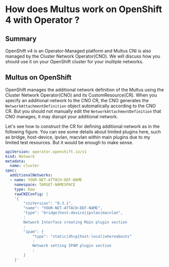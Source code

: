 # How does Multus work on OpenShift 4 with Operator ?

## Summary

OpenShift v4 is an Operator-Managed platform and Multus CNI is also managed by the Cluster Network Operator(CNO).
We will discuss how you should use it on your OpenShift cluster for your multiple networks.

## Multus on OpenShift

OpenShift manages the additional network definition of the Multus using the Cluster Network Operator(CNO) and its CustomResource(CR).
When you specify an additional network to the CNO CR, the CNO generates the `NetworkAttachmentDefinition` object automatically according to the CNO CR. 
But you should not manually edit the `NetworkAttachmentDefinition` that CNO manages, it may disrupt your additional network.

Let's see how to construct the CR for defining additional network as in the following figure. 
You can see some details about limited plugins here, such as bridge, host-device, ipvlan, macvlan within main plugins due to my limited test resources. 
But it would be enough to make sense.

```yaml
apiVersion: operator.openshift.io/v1
kind: Network
metadata:
  name: cluster
spec:
  additionalNetworks:
  - name: YOUR-NET-ATTACH-DEF-NAME
    namespace: TARGET-NAMESPACE
    type: Raw
    rawCNIConfig: |
    '{
        "cniVersion": "0.3.1",
        "name": "YOUR-NET-ATTACH-DEF-NAME",
        "type": "bridge|host-device|ipvlan|macvlan",
        :
        Network Interface creating Main plugin section
        :
        "ipam": {
            "type": "static|dhcp|host-local|whereabouts"
            :
            Network setting IPAM plugin section
            :
        }
    }'
```
